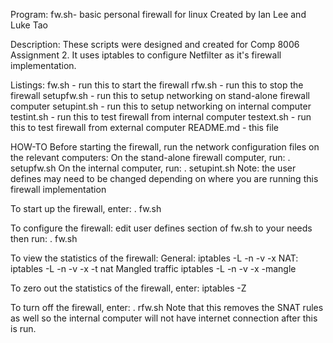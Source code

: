 Program: fw.sh- basic personal firewall for linux
	Created by Ian Lee and Luke Tao

Description: 
	These scripts were designed and created for Comp 8006 Assignment 2.
	It uses iptables to configure Netfilter as it's firewall implementation.

Listings:
	fw.sh		- run this to start the firewall
	rfw.sh		- run this to stop the firewall
	setupfw.sh	- run this to setup networking on stand-alone firewall computer
	setupint.sh	- run this to setup networking on internal computer
	testint.sh	- run this to test firewall from internal computer
	testext.sh	- run this to test firewall from external computer
	README.md	- this file


HOW-TO
Before starting the firewall, run the network configuration files on the relevant computers:
	On the stand-alone firewall computer, run:
		. setupfw.sh
	On the internal computer, run:
		. setupint.sh
	Note: the user defines may need to be changed depending on where you are running this firewall implementation

To start up the firewall, enter:
	. fw.sh

To configure the firewall:
	edit user defines section of fw.sh to your needs then run:
	. fw.sh
	
To view the statistics of the firewall:
	General:
		iptables -L -n -v -x
	NAT:
		iptables -L -n -v -x -t nat
	Mangled traffic
		iptables -L -n -v -x -mangle

To zero out the statistics of the firewall, enter:
	iptables -Z

To turn off the firewall, enter:
	. rfw.sh
	Note that this removes the SNAT rules as well so the internal computer will not have internet connection after this is run.



